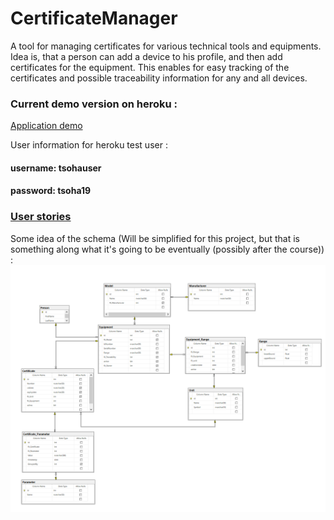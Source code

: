 # CertificateManager
 
A tool for managing certificates for various technical tools and equipments.
Idea is, that a person can add a device to his profile, and then add certificates for the equipment.
This enables for easy tracking of the certificates and possible traceability information for any and all devices.

### Current demo version on heroku :
[Application demo](https://eqmanager.herokuapp.com/)

User information for heroku test user :
#### username: tsohauser
#### password: tsoha19

### [User stories](https://github.com/EssKayz/CertificateManager/blob/master/Documentation/userstories.md)

Some idea of the schema (Will be simplified for this project, but that is something along what it's going to be eventually (possibly after the course)) :
![DatabaseModel](https://github.com/EssKayz/CertificateManager/blob/master/Documentation/cman.PNG)

